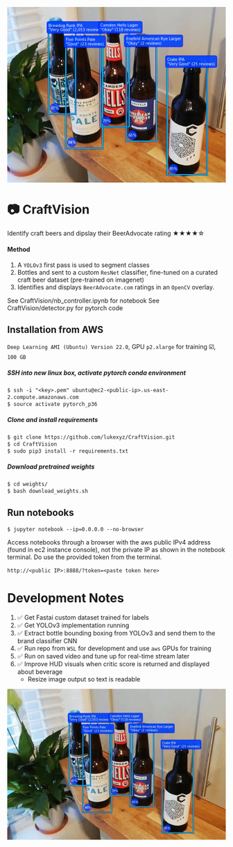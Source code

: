<p align="center">
  <img src="https://github.com/lukexyz/CraftVision/blob/master/output/assortment_0c.png?raw=true">
</p>

# :camera: CraftVision

Identify craft beers and dipslay their BeerAdvocate rating ★★★★☆

#### Method

1. A `YOLOv3` first pass is used to segment classes
2. Bottles and sent to a custom `ResNet` classifier, fine-tuned on a curated craft beer dataset (pre-trained on imagenet)
3. Identifies and displays `BeerAdvocate.com` ratings in an `OpenCV` overlay.

See CraftVision/nb_controller.ipynb for notebook
See CraftVision/detector.py for pytorch code

## Installation from AWS
`Deep Learning AMI (Ubuntu) Version 22.0`, GPU `p2.xlarge` for training :ballot_box_with_check:, `100 GB`

##### SSH into new linux box, activate pytorch conda environment
    $ ssh -i "<key>.pem" ubuntu@ec2-<public-ip>.us-east-2.compute.amazonaws.com
    $ source activate pytorch_p36
    
##### Clone and install requirements
    $ git clone https://github.com/lukexyz/CraftVision.git
    $ cd CraftVision
    $ sudo pip3 install -r requirements.txt

##### Download pretrained weights
    $ cd weights/
    $ bash download_weights.sh

## Run notebooks
    $ jupyter notebook --ip=0.0.0.0 --no-browser
    
Access notebooks through a browser with the aws public IPv4 address (found in ec2 instance console), not the private IP as shown in the notebook terminal. Do use the provided token from the terminal.

    http://<public IP>:8888/?token=<paste token here>


# Development Notes
1. :white_check_mark: Get Fastai custom dataset trained for labels
2. :white_check_mark: Get YOLOv3 implementation running
3. :white_check_mark: Extract bottle bounding boxing from YOLOv3 and send them to the brand classifier CNN
4. :white_check_mark: Run repo from `WSL` for development and use `aws` GPUs for training 
5. :white_check_mark: Run on saved video and tune up for real-time stream later
6. :white_check_mark: Improve HUD visuals when critic score is returned and displayed about beverage
    - Resize image output so text is readable

<p align="center">
  <img src="https://github.com/lukexyz/CraftVision/blob/master/data/video/craft-vid-crop.gif?raw=true">
</p>
